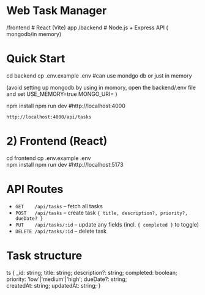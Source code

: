 # Web Task Manager


/frontend   # React (Vite) app
/backend    # Node.js + Express API ( mongodb/in memory)


# Quick Start

cd backend
cp .env.example .env  #can use mondgo db or just in memory

(avoid setting up mongodb by using in momory, open the backend/.env file and set 
USE_MEMORY=true
MONGO_URI= )

npm install
npm run dev           #http://localhost:4000


 `http://localhost:4000/api/tasks`

# 2) Frontend (React)

cd frontend
cp .env.example .env  
npm install
npm run dev           #http://localhost:5173


# API Routes

- `GET    /api/tasks` – fetch all tasks
- `POST   /api/tasks` – create task `{ title, description?, priority?, dueDate? }`
- `PUT    /api/tasks/:id` – update any fields (incl. `{ completed }` to toggle)
- `DELETE /api/tasks/:id` – delete task

# Task structure
ts
{
  _id: string;
  title: string;
  description?: string;
  completed: boolean;      
  priority: 'low'|'medium'|'high';
  dueDate?: string;       
  createdAt: string;
  updatedAt: string;
}

